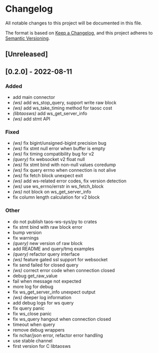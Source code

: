 # Changelog
All notable changes to this project will be documented in this file.

The format is based on [Keep a Changelog](https://keepachangelog.com/en/1.0.0/),
and this project adheres to [Semantic Versioning](https://semver.org/spec/v2.0.0.html).

## [Unreleased]

## [0.2.0] - 2022-08-11

### Added
- add main connector
- *(ws)* add ws_stop_query, support write raw block
- *(ws)* add ws_take_timing method for taosc cost
- *(libtaosws)* add ws_get_server_info
- *(ws)* add stmt API

### Fixed
- *(ws)* fix bigint/unsigned-bigint precision bug
- *(ws)* fix stmt null error when buffer is empty
- *(ws)* fix timing compatibility bug for v2
- *(query)* fix websocket v2 float null
- *(ws)* fix stmt bind with non-null values coredump
- *(ws)* fix query errno when connection is not alive
- *(ws)* fix fetch block unexpect exit
- *(ws)* add ws-related error codes, fix version detection
- *(ws)* use ws_errno/errstr in ws_fetch_block
- *(ws)* not block on ws_get_server_info
- fix column length calculation for v2 block

### Other
- do not publish taos-ws-sys/py to crates
- fix stmt bind with raw block error
- bump version
- fix warnings
- *(query)* new version of raw block
- add README and query/tmq examples
- *(query)* refactor query interface
- *(ws)* feature gated ssl support for websocket
- fix send failed for closed query
- *(ws)* correct error code when connection closed
- debug get_raw_value
- fail when message not expected
- more log for debug
- fix ws_get_server_info unexpect output
- *(ws)* deeper log information
- add debug logs for ws query
- fix query panic
- fix ws_close panic
- fix ws_query hangout when connection closed
- timeout when query
- remove debug wrappers
- fix nchar/json error, refactor error handling
- use stable channel
- first version for C libtaosws
